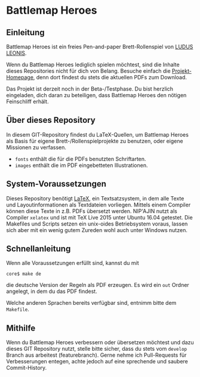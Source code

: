 # Battlemap Heroes

## Einleitung

Battlemap Heroes ist ein freies Pen-and-paper Brett-Rollenspiel von [LUDUS LEONIS](http://ludus-leonis.com/battlemap-heroes).

Wenn du Battlemap Heroes lediglich spielen möchtest, sind die Inhalte dieses Repositories nicht für dich von Belang. Besuche einfach die [Projekt-Homepage](http://ludus-leonis.com/battlemap-heroes), denn dort findest du stets die aktuellen PDFs zum Download.

Das Projekt ist derzeit noch in der Beta-/Testphase. Du bist herzlich eingeladen, dich daran zu beteiligen, dass Battlemap Heroes den nötigen Feinschliff erhält.

## Über dieses Repository

In diesem GIT-Repository findest du LaTeX-Quellen, um Battlemap Heroes als Basis für eigene Brett-/Rollenspielprojekte zu benutzen, oder eigene Missionen zu verfassen.

* `fonts` enthält die für die PDFs benutzten Schriftarten.
* `images` enthält die im PDF eingebetteten Illustrationen.


## System-Voraussetzungen

Dieses Repository benötigt [LaTeX](www.latex-project.org), ein Textsatzsystem, in dem alle Texte und Layoutinformationen als Textdateien vorliegen. Mittels einem Compiler können diese Texte in z.B. PDFs übersetzt werden. NIP'AJIN nutzt als Compiler `xelatex` und ist mit TeX Live 2015 unter Ubuntu 16.04 getestet. Die Makefiles und Scripts setzen ein unix-oides Betriebsystem voraus, lassen sich aber mit ein wenig gutem Zureden wohl auch unter Windows nutzen.

## Schnellanleitung

Wenn alle Voraussetzungen erfüllt sind, kannst du mit
```
core$ make de
```
die deutsche Version der Regeln als PDF erzeugen. Es wird ein `out` Ordner angelegt, in dem du das PDF findest.

Welche anderen Sprachen bereits verfügbar sind, entnimm bitte dem `Makefile`.

## Mithilfe

Wenn du Battlemap Heroes verbessern oder übersetzen möchtest und dazu dieses GIT Repository nutzt, stelle bitte sicher, dass du stets vom `develop` Branch aus arbeitest (featurebranch). Gerne nehme ich Pull-Requests für Verbesserungen entegen, achte jedoch auf eine sprechende und saubere Commit-History.
